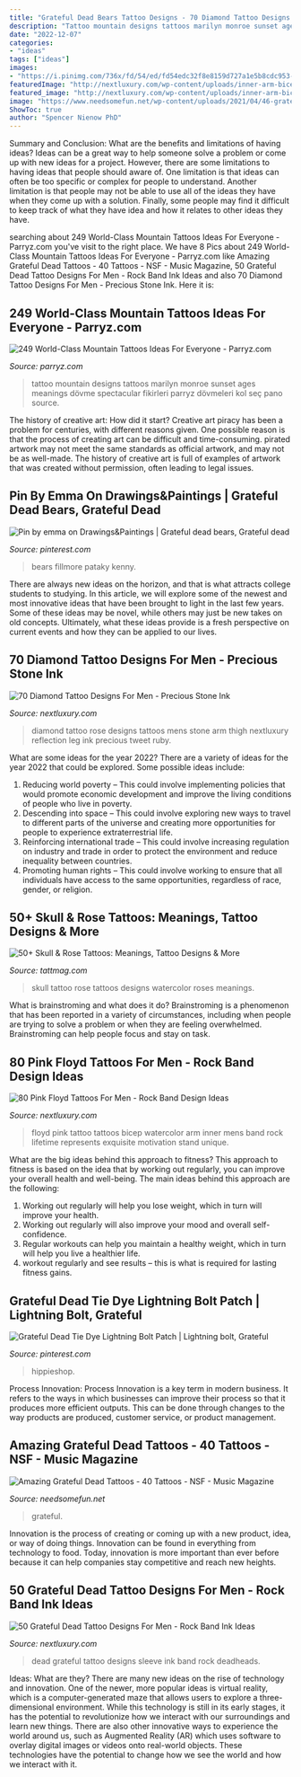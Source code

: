 ```yaml
---
title: "Grateful Dead Bears Tattoo Designs - 70 Diamond Tattoo Designs For Men"
description: "Tattoo mountain designs tattoos marilyn monroe sunset ages meanings dövme spectacular fikirleri parryz dövmeleri kol seç pano source"
date: "2022-12-07"
categories:
- "ideas"
tags: ["ideas"]
images:
- "https://i.pinimg.com/736x/fd/54/ed/fd54edc32f8e8159d727a1e5b8cdc953--lightning-bolt-grateful-dead.jpg"
featuredImage: "http://nextluxury.com/wp-content/uploads/inner-arm-bicep-watercolor-mens-awesome-pink-floyd-tattoo-ideas.jpg"
featured_image: "http://nextluxury.com/wp-content/uploads/inner-arm-bicep-watercolor-mens-awesome-pink-floyd-tattoo-ideas.jpg"
image: "https://www.needsomefun.net/wp-content/uploads/2021/04/46-grateful-dead-tattoos-768x1076.jpg"
ShowToc: true
author: "Spencer Nienow PhD"
---
```



Summary and Conclusion: What are the benefits and limitations of having ideas?
Ideas can be a great way to help someone solve a problem or come up with new ideas for a project. However, there are some limitations to having ideas that people should aware of. One limitation is that ideas can often be too specific or complex for people to understand. Another limitation is that people may not be able to use all of the ideas they have when they come up with a solution. Finally, some people may find it difficult to keep track of what they have idea and how it relates to other ideas they have.

	

		
searching about 249 World-Class Mountain Tattoos Ideas For Everyone - Parryz.com you've visit to the right place. We have 8 Pics about 249 World-Class Mountain Tattoos Ideas For Everyone - Parryz.com like Amazing Grateful Dead Tattoos - 40 Tattoos - NSF - Music Magazine, 50 Grateful Dead Tattoo Designs For Men - Rock Band Ink Ideas and also 70 Diamond Tattoo Designs For Men - Precious Stone Ink. Here it is:
		
    
## 249 World-Class Mountain Tattoos Ideas For Everyone - Parryz.com

<img loading=lazy src="http://parryz.com/wp-content/uploads/2017/10/sunset-mountain-tattoo.jpg" onerror="this.onerror=null;this.src='https://tse1.mm.bing.net/th?id=OIP.sIoIjdYTsA5W_Yf7_yrVFQHaHa&amp;pid=15.1';" alt="249 World-Class Mountain Tattoos Ideas For Everyone - Parryz.com">

_Source: parryz.com_

>tattoo mountain designs tattoos marilyn monroe sunset ages meanings dövme spectacular fikirleri parryz dövmeleri kol seç pano source. 

	

The history of creative art: How did it start?
Creative art piracy has been a problem for centuries, with different reasons given. One possible reason is that the process of creating art can be difficult and time-consuming. pirated artwork may not meet the same standards as official artwork, and may not be as well-made. The history of creative art is full of examples of artwork that was created without permission, often leading to legal issues.

    
## Pin By Emma On Drawings&amp;Paintings | Grateful Dead Bears, Grateful Dead

<img loading=lazy src="https://i.pinimg.com/736x/a8/22/26/a82226387c6b495a939da1cafb173fbc.jpg" onerror="this.onerror=null;this.src='https://tse4.mm.bing.net/th?id=OIP.YrYrFOSoe_Pkch-BGWMPBgHaHG&amp;pid=15.1';" alt="Pin by emma on Drawings&amp;Paintings | Grateful dead bears, Grateful dead">

_Source: pinterest.com_

>bears fillmore pataky kenny. 

	

There are always new ideas on the horizon, and that is what attracts college students to studying. In this article, we will explore some of the newest and most innovative ideas that have been brought to light in the last few years. Some of these ideas may be novel, while others may just be new takes on old concepts. Ultimately, what these ideas provide is a fresh perspective on current events and how they can be applied to our lives.

    
## 70 Diamond Tattoo Designs For Men - Precious Stone Ink

<img loading=lazy src="http://nextluxury.com/wp-content/uploads/red-rose-with-diamond-reflection-mens-thigh-tattoo.jpg" onerror="this.onerror=null;this.src='https://tse1.mm.bing.net/th?id=OIP.DVTF1xMzAszr1wmPWKuwhgHaHa&amp;pid=15.1';" alt="70 Diamond Tattoo Designs For Men - Precious Stone Ink">

_Source: nextluxury.com_

>diamond tattoo rose designs tattoos mens stone arm thigh nextluxury reflection leg ink precious tweet ruby. 

	

What are some ideas for the year 2022?
There are a variety of ideas for the year 2022 that could be explored. Some possible ideas include: 
1. Reducing world poverty – This could involve implementing policies that would promote economic development and improve the living conditions of people who live in poverty. 
2. Descending into space – This could involve exploring new ways to travel to different parts of the universe and creating more opportunities for people to experience extraterrestrial life. 
3. Reinforcing international trade – This could involve increasing regulation on industry and trade in order to protect the environment and reduce inequality between countries. 
4. Promoting human rights – This could involve working to ensure that all individuals have access to the same opportunities, regardless of race, gender, or religion.

    
## 50+ Skull &amp; Rose Tattoos: Meanings, Tattoo Designs &amp; More

<img loading=lazy src="https://tattmag.com/wp-content/uploads/2021/03/Watercolor-Skull-and-Rose-Tattoo-1-747x1024.jpg" onerror="this.onerror=null;this.src='https://tse3.mm.bing.net/th?id=OIP.OmPKQ4m2XBlKMABG-J-YPwHaKJ&amp;pid=15.1';" alt="50+ Skull &amp; Rose Tattoos: Meanings, Tattoo Designs &amp; More">

_Source: tattmag.com_

>skull tattoo rose tattoos designs watercolor roses meanings. 

	

What is brainstroming and what does it do?
Brainstroming is a phenomenon that has been reported in a variety of circumstances, including when people are trying to solve a problem or when they are feeling overwhelmed. Brainstroming can help people focus and stay on task.

    
## 80 Pink Floyd Tattoos For Men - Rock Band Design Ideas

<img loading=lazy src="http://nextluxury.com/wp-content/uploads/inner-arm-bicep-watercolor-mens-awesome-pink-floyd-tattoo-ideas.jpg" onerror="this.onerror=null;this.src='https://tse4.mm.bing.net/th?id=OIP.3TyXEc3BXUQWQo-NwVUsVQHaHa&amp;pid=15.1';" alt="80 Pink Floyd Tattoos For Men - Rock Band Design Ideas">

_Source: nextluxury.com_

>floyd pink tattoo tattoos bicep watercolor arm inner mens band rock lifetime represents exquisite motivation stand unique. 

	

What are the big ideas behind this approach to fitness?
This approach to fitness is based on the idea that by working out regularly, you can improve your overall health and well-being. The main ideas behind this approach are the following: 
1) Working out regularly will help you lose weight, which in turn will improve your health. 
2) Working out regularly will also improve your mood and overall self-confidence. 
3) Regular workouts can help you maintain a healthy weight, which in turn will help you live a healthier life. 
4) workout regularly and see results – this is what is required for lasting fitness gains.

    
## Grateful Dead Tie Dye Lightning Bolt Patch | Lightning Bolt, Grateful

<img loading=lazy src="https://i.pinimg.com/736x/fd/54/ed/fd54edc32f8e8159d727a1e5b8cdc953--lightning-bolt-grateful-dead.jpg" onerror="this.onerror=null;this.src='https://tse1.mm.bing.net/th?id=OIP.96xXFEgKr0EC0WakNqAF2QHaHa&amp;pid=15.1';" alt="Grateful Dead Tie Dye Lightning Bolt Patch | Lightning bolt, Grateful">

_Source: pinterest.com_

>hippieshop. 

	

Process Innovation:
Process Innovation is a key term in modern business. It refers to the ways in which businesses can improve their process so that it produces more efficient outputs. This can be done through changes to the way products are produced, customer service, or product management.

    
## Amazing Grateful Dead Tattoos - 40 Tattoos - NSF - Music Magazine

<img loading=lazy src="https://www.needsomefun.net/wp-content/uploads/2021/04/46-grateful-dead-tattoos-768x1076.jpg" onerror="this.onerror=null;this.src='https://tse4.mm.bing.net/th?id=OIP.HCExGLnN0CEFfzfK_IK3zgHaKY&amp;pid=15.1';" alt="Amazing Grateful Dead Tattoos - 40 Tattoos - NSF - Music Magazine">

_Source: needsomefun.net_

>grateful. 

	

Innovation is the process of creating or coming up with a new product, idea, or way of doing things. Innovation can be found in everything from technology to food. Today, innovation is more important than ever before because it can help companies stay competitive and reach new heights.

    
## 50 Grateful Dead Tattoo Designs For Men - Rock Band Ink Ideas

<img loading=lazy src="http://nextluxury.com/wp-content/uploads/guys-grateful-dead-tattoo-sleeve-design-ideas.jpg" onerror="this.onerror=null;this.src='https://tse4.mm.bing.net/th?id=OIP.GrKYgcb6umEcnRr6dQ9t1AHaHa&amp;pid=15.1';" alt="50 Grateful Dead Tattoo Designs For Men - Rock Band Ink Ideas">

_Source: nextluxury.com_

>dead grateful tattoo designs sleeve ink band rock deadheads. 

	

Ideas: What are they?
There are many new ideas on the rise of technology and innovation. One of the newer, more popular ideas is virtual reality, which is a computer-generated maze that allows users to explore a three-dimensional environment. While this technology is still in its early stages, it has the potential to revolutionize how we interact with our surroundings and learn new things. There are also other innovative ways to experience the world around us, such as Augmented Reality (AR) which uses software to overlay digital images or videos onto real-world objects. These technologies have the potential to change how we see the world and how we interact with it.

